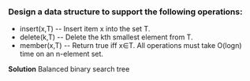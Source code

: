 ### Design a data structure to support the following operations:
- insert(x,T) -- Insert item x into the set T.
- delete(k,T) -- Delete the kth smallest element from T.
- member(x,T) -- Return true iff x∈T.
All operations must take O(logn) time on an n-element set.


**Solution**
Balanced binary search tree
